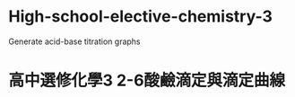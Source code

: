 # High-school-elective-chemistry-3
Generate acid-base titration graphs

高中選修化學3 2-6酸鹼滴定與滴定曲線
================================
